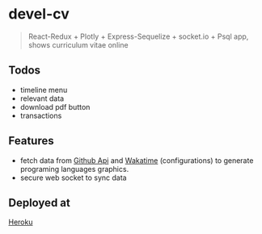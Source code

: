 # devel-cv

> React-Redux + Plotly + Express-Sequelize + socket.io + Psql app, shows curriculum vitae online

## Todos

* timeline menu
* relevant data
* download pdf button
* transactions

## Features

* fetch data from [Github Api](https://developer.github.com/v3/) and [Wakatime](https://wakatime.com/developers) (configurations) to generate programing languages graphics.
* secure web socket to sync data

## Deployed at

[Heroku](https://csi-cv.herokuapp.com)
